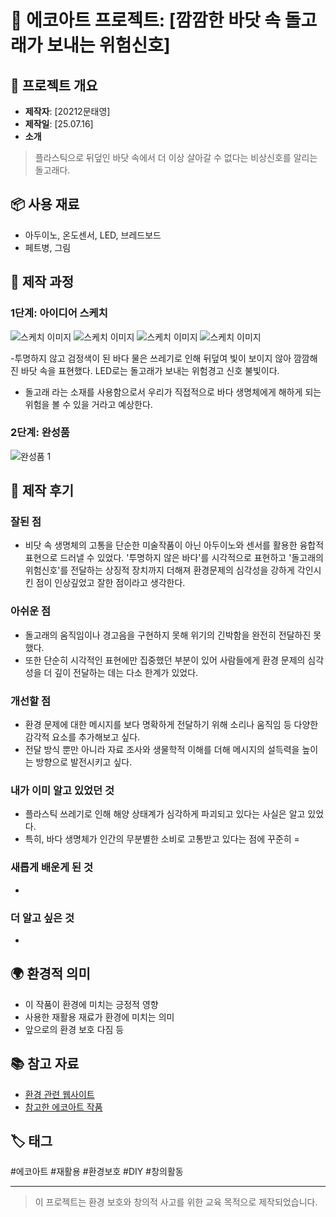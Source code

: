   # 🌱 에코아트 프로젝트: [깜깜한 바닷 속 돌고래가 보내는 위험신호]

## 📖 프로젝트 개요
- **제작자**: [20212문태영]
- **제작일**: [25.07.16]
- **소개**
> 플라스틱으로 뒤덮인 바닷 속에서 더 이상 살아갈 수 없다는 비상신호를 알리는 돌고래다.

## 📦 사용 재료
- 아두이노, 온도센서, LED, 브레드보드
- 페트병, 그림

## 🔧 제작 과정

### 1단계: 아이디어 스케치
![스케치 이미지](1.jpg)
![스케치 이미지](2.jpg)
![스케치 이미지](3.jpg)
![스케치 이미지](4.jpg)



-투명하지 않고 검정색이 된 바다 물은 쓰레기로 인해 뒤덮여 빛이 보이지 않아 깜깜해진 바닷 속을 표현했다. LED로는 돌고래가 보내는 위험경고 신호 불빛이다.
- 돌고래 라는 소재를 사용함으로서 우리가 직접적으로 바다 생명체에게 해하게 되는 위험을 볼 수 있을 거라고 예상한다.

### 2단계: 완성품
![완성품 1](5.jpg)

## 💭 제작 후기
### 잘된 점
- 비닷 속 생명체의 고통을 단순한 미술작품이 아닌 아두이노와 센서를 활용한 융합적 표현으로 드러낼 수 있었다. '투명하지 않은 바다'를 시각적으로 표현하고 '돌고래의 위험신호'를 전달하는 상징적 장치까지 더해져 환경문제의 심각성을 강하게 각인시킨 점이 인상깊었고 잘한 점이라고 생각한다.

### 아쉬운 점
- 돌고래의 움직임이나 경고음을 구현하지 못해 위기의 긴박함을 완전히 전달하진 못했다.
- 또한 단순히 시각적인 표현에만 집중했던 부분이 있어 사람들에게 환경 문제의 심각성을 더 깊이 전달하는 데는 다소 한계가 있었다.

### 개선할 점
- 환경 문제에 대한 메시지를 보다 명확하게 전달하기 위해 소리나 움직임 등 다양한 감각적 요소를 추가해보고 싶다.
- 전달 방식 뿐만 아니라 자료 조사와 생물학적 이해를 더해 메시지의 설득력을 높이는 방향으로 발전시키고 싶다.

### 내가 이미 알고 있었던 것
- 플라스틱 쓰레기로 인해 해양 상태계가 심각하게 파괴되고 있다는 사실은 알고 있었다.
- 특히, 바다 생명체가 인간의 무분별한 소비로 고통받고 있다는 점에 꾸준히 =

### 새롭게 배운게 된 것
- 

### 더 알고 싶은 것
- 

## 🌍 환경적 의미
- 이 작품이 환경에 미치는 긍정적 영향
- 사용한 재활용 재료가 환경에 미치는 의미
- 앞으로의 환경 보호 다짐 등

## 📚 참고 자료
- [환경 관련 웹사이트](링크)
- [참고한 에코아트 작품](링크)

## 🏷️ 태그
#에코아트 #재활용 #환경보호 #DIY #창의활동

---

> 이 프로젝트는 환경 보호와 창의적 사고를 위한 교육 목적으로 제작되었습니다.
